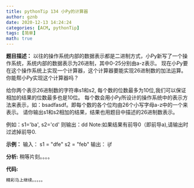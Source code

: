```yaml
---
title: pythonTip 134 小Py的计算器
author: gznb
date: 2020-12-13 14:24:24
categories: [ACM, pythonTip]
tags: [简单]
math: true
---
```


**题目描述：**
 以往的操作系统内部的数据表示都是二进制方式，小Py新写了一个操作系统，系统内部的数据表示为26进制，其中0-25分别由a-z表示。
现在小Py要在这个操作系统上实现一个计算器，这个计算器要能实现26进制数的加法运算。你能帮小Py实现这个计算器吗？

给你两个表示26进制数的字符串s1和s2, 每个数的位数最多为10位,我们可以保证相加的结果的位数最多也是10位。 每个数会用小Py所设计的操作系统中的表示方法来表示，如：bsadfasdf。即每个数的各个位均由26个小写字母a-z中的一个来表示。 请你输出s1和s2相加的结果，结果也用题目中描述的26进制数表示。

例如：s1='ba', s2='cd'
则输出：dd
Note:如果结果有前导0（即前导a),请输出时过滤掉前导0.

**示例：**
输入：
s1 = "dfe"
s2 = "feb"
输出：
ijf


**分析:**
稍等片刻。。。。

**代码:**
```python
精彩马上继续。。。。。
```
